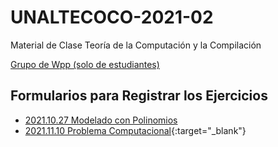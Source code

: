 # UNALTECOCO-2021-02
Material de Clase Teoría de la Computación y la Compilación

[Grupo de Wpp (solo de estudiantes)](https://chat.whatsapp.com/FL2wfRJyzBu5P8OKeInRka)

## Formularios para Registrar los Ejercicios
* [2021.10.27 Modelado con Polinomios](https://forms.gle/zbgMEPxbAgLtwk3u9/?target="_blank")
* [2021.11.10 Problema Computacional](https://forms.gle/SL3AUW5E8G7tnxKs6){:target="_blank"}

